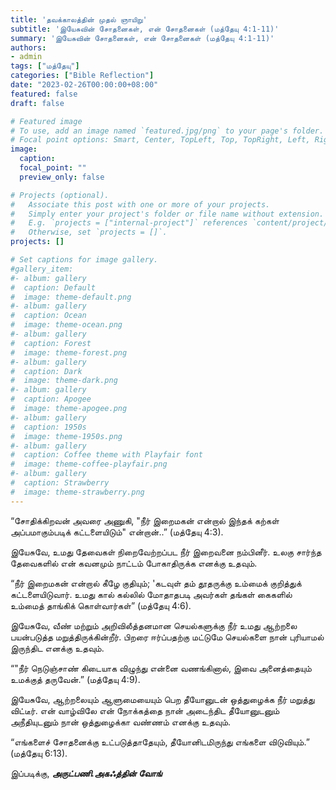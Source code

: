 ```yaml
---
title: 'தவக்காலத்தின் முதல் ஞாயிறு'
subtitle: 'இயேசுவின் சோதனைகள், என் சோதனைகள் (மத்தேயு 4:1-11)'
summary: 'இயேசுவின் சோதனைகள், என் சோதனைகள் (மத்தேயு 4:1-11)'
authors:
- admin
tags: ["மத்தேயு"]
categories: ["Bible Reflection"]
date: "2023-02-26T00:00:00+08:00"
featured: false
draft: false

# Featured image
# To use, add an image named `featured.jpg/png` to your page's folder.
# Focal point options: Smart, Center, TopLeft, Top, TopRight, Left, Right, BottomLeft, Bottom, BottomRight
image:
  caption:
  focal_point: ""
  preview_only: false

# Projects (optional).
#   Associate this post with one or more of your projects.
#   Simply enter your project's folder or file name without extension.
#   E.g. `projects = ["internal-project"]` references `content/project/deep-learning/index.md`.
#   Otherwise, set `projects = []`.
projects: []

# Set captions for image gallery.
#gallery_item:
#- album: gallery
#  caption: Default
#  image: theme-default.png
#- album: gallery
#  caption: Ocean
#  image: theme-ocean.png
#- album: gallery
#  caption: Forest
#  image: theme-forest.png
#- album: gallery
#  caption: Dark
#  image: theme-dark.png
#- album: gallery
#  caption: Apogee
#  image: theme-apogee.png
#- album: gallery
#  caption: 1950s
#  image: theme-1950s.png
#- album: gallery
#  caption: Coffee theme with Playfair font
#  image: theme-coffee-playfair.png
#- album: gallery
#  caption: Strawberry
#  image: theme-strawberry.png
---
```


“சோதிக்கிறவன் அவரை அணுகி, "நீர் இறைமகன் என்றால் இந்தக் கற்கள் அப்பமாகும்படிக் கட்டளையிடும்" என்றான்..” (மத்தேயு 4:3).

இயேசுவே, உமது தேவைகள் நிறைவேற்றப்பட நீர் இறைவனை நம்பினீர். உலகு சார்ந்த தேவைகளில் என் கவனமும் நாட்டம் போகாதிருக்க எனக்கு உதவும்.

“நீர் இறைமகன் என்றால் கீழே குதியும்; 'கடவுள் தம் தூதருக்கு உம்மைக் குறித்துக் கட்டளையிடுவார். உமது கால் கல்லில் மோதாதபடி அவர்கள் தங்கள் கைகளில் உம்மைத் தாங்கிக் கொள்வார்கள்” (மத்தேயு 4:6).

இயேசுவே, வீண் மற்றும் அறிவிலீத்தனமான செயல்களுக்கு நீர் உமது ஆற்றலை பயன்படுத்த மறுத்திருக்கின்றீர். பிறரை ஈர்ப்பதற்கு மட்டுமே செயல்களை நான் புரியாமல் இருந்திட எனக்கு உதவும்.

“"நீர் நெடுஞ்சாண் கிடையாக விழுந்து என்னை வணங்கினால், இவை அனைத்தையும் உமக்குத் தருவேன்.” (மத்தேயு 4:9).

இயேசுவே, ஆற்றலையும் ஆளுமையையும் பெற தீயோனுடன் ஒத்துழைக்க நீர் மறுத்து விட்டீர். என் வாழ்விலே என் நோக்கத்தை நான் அடைந்திட தீயோனுடனும் அநீதியுடனும் நான் ஒத்துழைக்கா வண்ணம் எனக்கு உதவும்.

“எங்களைச் சோதனைக்கு உட்படுத்தாதேயும், தீயோனிடமிருந்து எங்களை விடுவியும்.” (மத்தேயு 6:13).


இப்படிக்கு,
___அருட்பணி.அகஃத்தின் வோங்___
